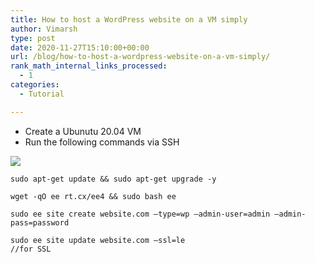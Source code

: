 ```yaml
---
title: How to host a WordPress website on a VM simply
author: Vimarsh
type: post
date: 2020-11-27T15:10:00+00:00
url: /blog/how-to-host-a-wordpress-website-on-a-vm-simply/
rank_math_internal_links_processed:
  - 1
categories:
  - Tutorial

---
```

 

  * Create a Ubunutu 20.04&nbsp;VM
  * Run the following commands via&nbsp;SSH<figure class="wp-block-image">

![][1] </figure> 

<pre class="wp-block-code"><code>sudo apt-get update && sudo apt-get upgrade -y

wget -qO ee rt.cx/ee4 && sudo bash ee

sudo ee site create website.com –type=wp –admin-user=admin –admin-pass=password

sudo ee site update website.com –ssl=le
//for SSL

</code></pre>

 [1]: https://vimarsh.info/wp-content/uploads/2021/02/img_6022bb96ed1a7.gif